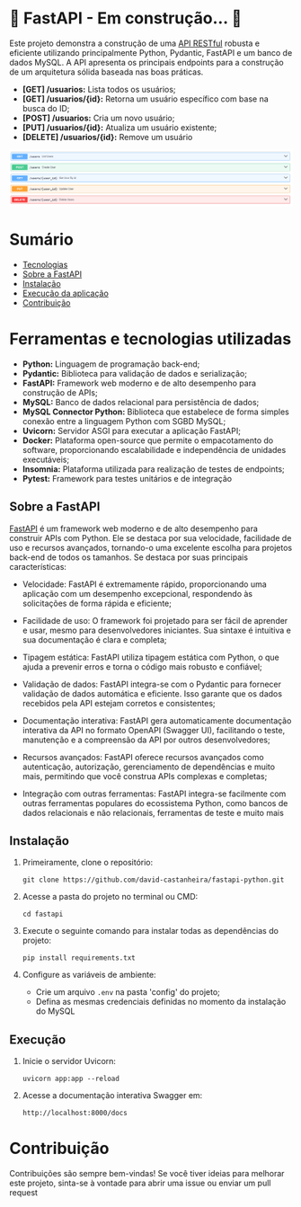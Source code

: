 # 🚧 FastAPI - Em construção... 🚧
Este projeto demonstra a construção de uma [API RESTful]([https://aws.amazon.com/pt/what-is/restful-api/]) robusta e eficiente utilizando principalmente Python, Pydantic, FastAPI e um banco de dados MySQL. A API apresenta os principais endpoints para a construção de um arquitetura sólida baseada nas boas práticas.

*   **[GET] /usuarios:** Lista todos os usuários;
*   **[GET] /usuarios/{id}:** Retorna um usuário específico com base na busca do ID;
*   **[POST] /usuarios:** Cria um novo usuário;
*   **[PUT] /usuarios/{id}:** Atualiza um usuário existente;
*   **[DELETE] /usuarios/{id}:** Remove um usuário

<img alt="APISwagger" src="img-readme/api-swagger.png"/>

# Sumário
   * [Tecnologias](#️ferramentas-e-tecnologias-utilizadas)
   * [Sobre a FastAPI](#️sobre-a-fast-api)
   * [Instalação](#️instalação)
   * [Execução da aplicação](#execução)
   * [Contribuição](#contribuição)

# Ferramentas e tecnologias utilizadas
*   **Python:** Linguagem de programação back-end;
*   **Pydantic:** Biblioteca para validação de dados e serialização;
*   **FastAPI:** Framework web moderno e de alto desempenho para construção de APIs;
*   **MySQL:** Banco de dados relacional para persistência de dados;
*   **MySQL Connector Python:** Biblioteca que estabelece de forma simples conexão entre a linguagem Python com SGBD MySQL;
*   **Uvicorn:** Servidor ASGI para executar a aplicação FastAPI;
*   **Docker:** Plataforma open-source que permite o empacotamento do software, proporcionando escalabilidade e independência de unidades executáveis;
*   **Insomnia:** Plataforma utilizada para realização de testes de endpoints;
*   **Pytest:** Framework para testes unitários e de integração

## Sobre a FastAPI
[FastAPI]([https://fastapi.tiangolo.com/learn/]) é um framework web moderno e de alto desempenho para construir APIs com Python. Ele se destaca por sua velocidade, facilidade de uso e recursos avançados, tornando-o uma excelente escolha para projetos back-end de todos os tamanhos. Se destaca por suas principais características:

* Velocidade: FastAPI é extremamente rápido, proporcionando uma aplicação com um desempenho excepcional, respondendo às solicitações de forma rápida e eficiente;

* Facilidade de uso: O framework foi projetado para ser fácil de aprender e usar, mesmo para desenvolvedores iniciantes. Sua sintaxe é intuitiva e sua documentação é clara e completa;

* Tipagem estática: FastAPI utiliza tipagem estática com Python, o que ajuda a prevenir erros e torna o código mais robusto e confiável;

* Validação de dados: FastAPI integra-se com o Pydantic para fornecer validação de dados automática e eficiente. Isso garante que os dados recebidos pela API estejam corretos e consistentes;

* Documentação interativa: FastAPI gera automaticamente documentação interativa da API no formato OpenAPI (Swagger UI), facilitando o teste, manutenção e a compreensão da API por outros desenvolvedores;

* Recursos avançados: FastAPI oferece recursos avançados como autenticação, autorização, gerenciamento de dependências e muito mais, permitindo que você construa APIs complexas e completas;

* Integração com outras ferramentas: FastAPI integra-se facilmente com outras ferramentas populares do ecossistema Python, como bancos de dados relacionais e não relacionais, ferramentas de teste e muito mais

## Instalação
1. Primeiramente, clone o repositório:

    ```
    git clone https://github.com/david-castanheira/fastapi-python.git
    ```

2. Acesse a pasta do projeto no terminal ou CMD:

    ```
    cd fastapi
    ```

3. Execute o seguinte comando para instalar todas as dependências do projeto:
    
    ```
    pip install requirements.txt
    ```

4. Configure as variáveis de ambiente:

    *   Crie um arquivo `.env` na pasta 'config' do projeto;
    *   Defina as mesmas credenciais definidas no momento da instalação do MySQL

## Execução
1. Inicie o servidor Uvicorn:

    ```
    uvicorn app:app --reload
    ```

2. Acesse a documentação interativa Swagger em:

    ```
    http://localhost:8000/docs
    ```

# Contribuição
Contribuições são sempre bem-vindas! Se você tiver ideias para melhorar este projeto, sinta-se à vontade para abrir uma issue ou enviar um pull request

